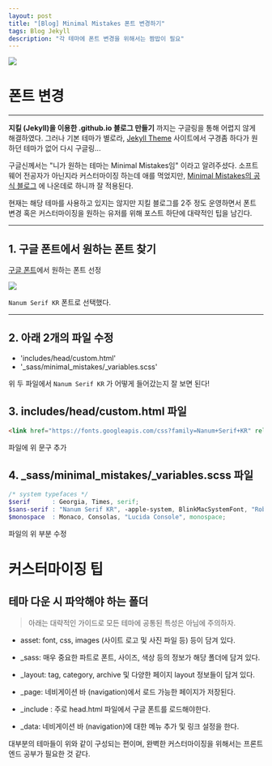 ```yaml
---
layout: post
title: "[Blog] Minimal Mistakes 폰트 변경하기"
tags: Blog Jekyll
description: "각 테마에 폰트 변경을 위해서는 짬밥이 필요"
---
```


![](https://cdn.pixabay.com/photo/2017/05/30/03/58/blog-2355684_1280.jpg)

# 폰트 변경
---

**지킬 (Jekyll)을 이용한 .github.io 블로그 만들기** 까지는 구글링을 통해 어렵지 않게 해결하였다.
그러나 기본 테마가 별로라, [Jekyll Theme](http://jekyllthemes.org/) 사이트에서 구경좀 하다가
원하던 테마가 없어 다시 구글링...

구글신께서는 "니가 원하는 테마는 Minimal Mistakes임" 이라고 알려주셨다.
소프트웨어 전공자가 아닌지라 커스터마이징 하는데 애를 먹었지만, 
[Minimal Mistakes의 공식 블로그](https://mmistakes.github.io/minimal-mistakes/docs/stylesheets/) 에 나온데로 하니까 잘 적용된다.

현재는 해당 테마를 사용하고 있지는 않지만 지킬 블로그를 2주 정도 운영하면서 폰트 변경 혹은 커스터마이징을 원하는 유저를 위해 포스트 하단에 대략적인 팁을 남긴다.

---

## 1. 구글 폰트에서 원하는 폰트 찾기


[구글 폰트](https://fonts.google.com/?subset=korean)에서 원하는 폰트 선정


![](http://www.newsian.co.kr/news/photo/201809/32584_9074_824.jpg)

`Nanum Serif KR` 폰트로 선택했다.

---

## 2. 아래 2개의 파일 수정

- 'includes/head/custom.html'
- '_sass/minimal_mistakes/_variables.scss'

위 두 파일에서 `Nanum Serif KR` 가 어떻게 들어갔는지 잘 보면 된다!

## 3. includes/head/custom.html 파일

```html
<link href="https://fonts.googleapis.com/css?family=Nanum+Serif+KR" rel="stylesheet" type="text/css">
```

파일에 위 문구 추가

## 4. _sass/minimal_mistakes/_variables.scss 파일

```scss
/* system typefaces */
$serif      : Georgia, Times, serif;
$sans-serif : "Nanum Serif KR", -apple-system, BlinkMacSystemFont, "Roboto", "Segoe UI", "Helvetica Neue", "Lucida Grande", Arial, sans-serif;
$monospace  : Monaco, Consolas, "Lucida Console", monospace;
```

파일의 위 부분 수정

# 커스터마이징 팁

## 테마 다운 시 파악해야 하는 폴더

> 아래는 대략적인 가이드로 모든 테마에 공통된 특성은 아님에 주의하자.

- asset: font, css, images (사이트 로고 및 사진 파일 등) 등이 담겨 있다.

- _sass: 매우 중요한 파트로 폰트, 사이즈, 색상 등의 정보가 해당 폴더에 담겨 있다.

- _layout: tag, category, archive 및 다양한 페이지 layout 정보들이 담겨 있다.

- _page: 네비게이션 바 (navigation)에서 로드 가능한 페이지가 저장된다.

- _include : 주로 head.html 파일에서 구글 폰트를 로드해야한다.

- _data: 네비게이션 바 (navigation)에 대한 메뉴 추가 및 링크 설정을 한다.

대부분의 테마들이 위와 같이 구성되는 편이며, 완벽한 커스터마이징을 위해서는 프론트엔드 공부가 필요한 것 같다.

